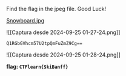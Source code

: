 Find the flag in the jpeg file. Good Luck!

[Snowboard.jpg](https://ctflearn.com/challenge/download/934)

![[Captura desde 2024-09-25 01-27-24.png]]

`Q1RGbGVhcm57U2tpQmFuZmZ9Cg==`

![[Captura desde 2024-09-25 01-28-24.png]]

**flag: `CTFlearn{SkiBanff}`**